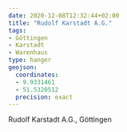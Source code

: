 ```yaml
---
date: 2020-12-08T12:32:44+02:00
title: "Rudolf Karstadt A.G."
tags:
- Göttingen
- Karstadt
- Warenhaus
type: hanger
geojson:
  coordinates:
  - 9.9331461
  - 51.5320512
  precision: exact
---
```

Rudolf Karstadt A.G., Göttingen

